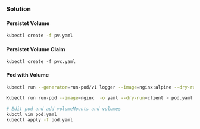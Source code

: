 ### Solution

#### Persistet Volume
```bash
kubectl create -f pv.yaml
```

#### Persistet Volume Claim

```bahs
kubectl create -f pvc.yaml
```

#### Pod with Volume

```bash
kubectl run --generator=run-pod/v1 logger --image=nginx:alpine --dry-run=client -o yaml > pod.yaml

Kubectl run run-pod --image=nginx  -o yaml --dry-run=client > pod.yaml

# Edit pod and add volumeMounts and volumes
kubctl vim pod.yaml
kubectl apply -f pod.yaml
```